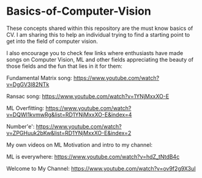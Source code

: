 # Basics-of-Computer-Vision
These concepts shared within this repository are the must know basics of CV. I am sharing this to help an individual trying to find a 
starting point to get into the field of computer vision. 

I also encourage you to check few links where enthusiasts have made songs on Computer Vision, ML and other fields appreciating the beauty of those fields and the fun that lies in it for them:

Fundamental Matrix song: https://www.youtube.com/watch?v=DgGV3l82NTk

Ransac song: https://www.youtube.com/watch?v=1YNjMxxXO-E

ML Overfitting: https://www.youtube.com/watch?v=DQWI1kvmwRg&list=RD1YNjMxxXO-E&index=4

Number'e': https://www.youtube.com/watch?v=ZPGHuuk2bKw&list=RD1YNjMxxXO-E&index=2

My own videos on ML Motivation and intro to my channel:

ML is everywhere: https://www.youtube.com/watch?v=hdZ_tNtdB4c

Welcome to My Channel: https://www.youtube.com/watch?v=ov9f2g9X3uI




